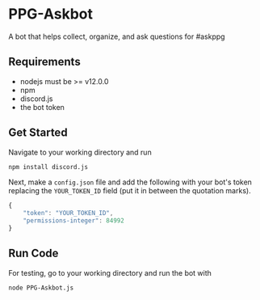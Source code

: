 # PPG-Askbot
A bot that helps collect, organize, and ask questions for #askppg

## Requirements
- nodejs must be >= v12.0.0
- npm
- discord.js
- the bot token

## Get Started
Navigate to your working directory and run
```bash
npm install discord.js
```
Next, make a `config.json` file and add the following with your bot's token replacing the `YOUR_TOKEN_ID` field (put it in between the quotation marks).
``` javascript
{
	"token": "YOUR_TOKEN_ID",
	"permissions-integer": 84992
}
````

## Run Code
For testing, go to your working directory and run the bot with
```bash
node PPG-Askbot.js
```
